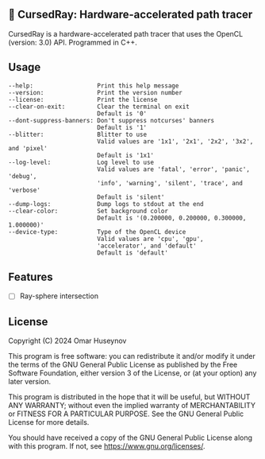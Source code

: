 ## 🌻 CursedRay: Hardware-accelerated path tracer

CursedRay is a hardware-accelerated path tracer that uses the OpenCL (version: 3.0) API. Programmed in C++.

## Usage

```
--help:                  Print this help message
--version:               Print the version number
--license:               Print the license
--clear-on-exit:         Clear the terminal on exit
                         Default is '0'
--dont-suppress-banners: Don't suppress notcurses' banners
                         Default is '1'
--blitter:               Blitter to use
                         Valid values are '1x1', '2x1', '2x2', '3x2', and 'pixel'
                         Default is '1x1'
--log-level:             Log level to use
                         Valid values are 'fatal', 'error', 'panic', 'debug',
                         'info', 'warning', 'silent', 'trace', and 'verbose'
                         Default is 'silent'
--dump-logs:             Dump logs to stdout at the end
--clear-color:           Set background color
                         Default is '(0.200000, 0.200000, 0.300000, 1.000000)'
--device-type:           Type of the OpenCL device
                         Valid values are 'cpu', 'gpu',
                         'accelerator', and 'default'
                         Default is 'default'
```

## Features

- [ ] Ray-sphere intersection

## License

Copyright (C) 2024 Omar Huseynov

This program is free software: you can redistribute it and/or modify
it under the terms of the GNU General Public License as published by
the Free Software Foundation, either version 3 of the License, or
(at your option) any later version.

This program is distributed in the hope that it will be useful,
but WITHOUT ANY WARRANTY; without even the implied warranty of
MERCHANTABILITY or FITNESS FOR A PARTICULAR PURPOSE.  See the
GNU General Public License for more details.

You should have received a copy of the GNU General Public License
along with this program.  If not, see <https://www.gnu.org/licenses/>.
